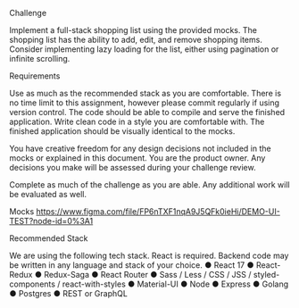 Challenge 

Implement a full-stack shopping list using the provided mocks. The shopping list has the ability to add, edit, and remove shopping items. Consider implementing lazy loading for the list, either using pagination or infinite scrolling. 

Requirements 

Use as much as the recommended stack as you are comfortable. There is no time limit to this assignment, however please commit regularly if using version control. The code should be able to compile and serve the finished application. Write clean code in a style you are comfortable with. The finished application should be visually identical to the mocks. 

You have creative freedom for any design decisions not included in the mocks or explained in this document. You are the product owner. Any decisions you make will be assessed during your challenge review. 

Complete as much of the challenge as you are able. Any additional work will be evaluated as well. 

Mocks 
https://www.figma.com/file/FP6nTXF1nqA9J5QFk0ieHi/DEMO-UI-TEST?node-id=0%3A1 

Recommended Stack 

We are using the following tech stack. React is required. Backend code may be written in any language and stack of your choice. 
● React 17 
● React-Redux 
● Redux-Saga 
● React Router 
● Sass / Less / CSS / JSS / styled-components / react-with-styles 
● Material-UI 
● Node 
● Express 
● Golang 
● Postgres 
● REST or GraphQL
